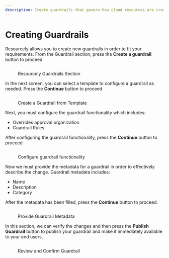 ```yaml
---
description: Create guardrails that govern how cloud resources are created and changed
---
```


# Creating Guardrails

Resourcely allows you to create new guardrails in order to fit your requirements. From the Guardrail section, press the **Create a guardrail** button to proceed

<figure><img src="../../../.gitbook/assets/Screenshot 2023-09-01 at 2.04.44 PM.png" alt=""><figcaption><p>Resourcely Guardrails Section</p></figcaption></figure>

In the next screen, you can select a template to configure a guardrail as needed. Press the **Continue** button to proceed

<figure><img src="../../../.gitbook/assets/Screenshot 2023-09-01 at 1.20.09 PM.png" alt=""><figcaption><p>Create a Guardrail from Template</p></figcaption></figure>

Next, you must configure the guardrail functionality which includes:

* Overrides approval organization
* Guardrail Rules

After configuring the guardrail functionality, press the **Continue** button to proceed

<figure><img src="../../../.gitbook/assets/Screenshot 2023-09-01 at 1.24.03 PM.png" alt=""><figcaption><p>Configure guardrail functionality</p></figcaption></figure>

Now we must provide the metadata for a guardrail in order to effectively describe the change. Guardrail metadata includes:

* Name
* Description
* Category

After the metadata has been filled, press the **Continue** button to proceed.

<figure><img src="../../../.gitbook/assets/Screenshot 2023-09-01 at 1.25.13 PM.png" alt=""><figcaption><p>Provide Guardrail Metadata</p></figcaption></figure>

In this section, we can verify the changes and then press the **Publish Guardrail** button to publish your guardrail and make it immediately available to your end users.

<figure><img src="../../../.gitbook/assets/Screenshot 2023-09-01 at 1.25.21 PM.png" alt=""><figcaption><p>Review and Confirm Guardrail</p></figcaption></figure>
